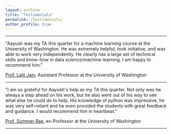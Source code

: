 ```yaml
---
layout: archive
title: "Testimonials"
permalink: /testimonials/
author_profile: true
---
```


-----
"Aayush was my TA this quarter for a machine learning course at the University of Washington. He was extremely helpful, took initiative, and was able to work very independently. He clearly has a large set of technical skills and know-how in data science/machine learning. I am happy to recommend him."

[Prof. Lalit Jain](https://www.linkedin.com/in/lalit-jain-87ab9223/), Assistant Professor at the University of Washington

-----

"I am so grateful for Aayush's help as my TA this quarter. Not only was he always a step ahead on his work, but he also went out of his way to see what else he could do to help. His knowledge of python was impressive, he was very self-reliant and he even provided the students with great feedback and guidance. I would recommend him in heartbeat."

[Prof. Summer Rae](https://www.linkedin.com/in/summerela/), ex-Professor at the University of Washington

-----
